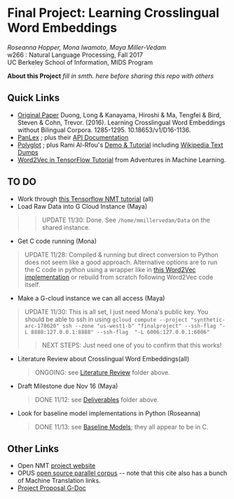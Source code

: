 # Final Project: Learning Crosslingual Word Embeddings
>   
_Roseanna Hopper, Mona Iwamoto, Maya Miller-Vedam_   
w266 : Natural Language Processing, Fall 2017    
UC Berkeley School of Information, MIDS Program  

**About this Project**
_fill in smth. here before sharing this repo with others_


## Quick Links
*  [Original Paper](https://arxiv.org/pdf/1606.09403.pdf) Duong, Long & Kanayama, Hiroshi & Ma, Tengfei & Bird, Steven & Cohn, Trevor. (2016). Learning Crosslingual Word Embeddings without Bilingual Corpora. 1285-1295. 10.18653/v1/D16-1136.
* [PanLex](https://panlex.org/) ; plus their [API Documentation](https://dev.panlex.org/api/)
* [Polyglot](http://polyglot.readthedocs.io/en/latest/modules.html) ; plus Rami Al-Rfou's [Demo & Tutorial](https://sites.google.com/site/rmyeid/projects/polyglot) including [Wikipedia Text Dumps](https://sites.google.com/site/rmyeid/projects/polyglot#TOC-Download-Wikipedia-Text-Dumps)
* [Word2Vec in TensorFlow Tutorial](http://adventuresinmachinelearning.com/word2vec-tutorial-tensorflow/) from Adventures in Machine Learning.

## TO DO
* Work through [this Tensorflow NMT tutorial](https://research.googleblog.com/2017/07/building-your-own-neural-machine.html) (all)
* Load Raw Data into G Cloud Instance (Maya)
>> UPDATE 11/30: Done. See `/home/mmillervedam/Data` on the shared instance.
* Get C code running (Mona)
> UPDATE 11/28: Compiled & running but direct conversion to Python does not seem like a good approach. Alternative options are to run the C code in python using a wrapper like in [this Word2Vec implementation](https://github.com/danielfrg/word2vec/blob/master/setup.py) or rebuild from scratch following Word2Vec code itself.
* Make a G-cloud instance we can all access (Maya)
> UPDATE 11/30: This is all set, I just need Mona's public key. You should be able to ssh in using `gcloud compute --project "synthetic-arc-178620" ssh --zone "us-west1-b" "finalproject" --ssh-flag "-L 8888:127.0.0.1:8888" --ssh-flag  "-L 6006:127.0.0.1:6006"`
>> NEXT STEPS: Just need one of you to confirm that this works!
* Literature Review about Crosslingual Word Embeddings(all)
  > ONGOING: see [Literature Review](./LiteratureReview) folder above.
* Draft Milestone due Nov 16 (Maya)
  > DONE 11/12: see [Deliverables](./Deliverables) folder above.
* Look for baseline model implementations in Python (Roseanna)
  > DONE 11/13: see [Baseline Models](./BaselineModels); they all appear to be in C.


## Other Links
* Open NMT [project website](http://opennmt.net/FAQ/#where-can-i-get-training-data-for-translation-from-x-to-x)
* OPUS [open source parallel corpus](http://opus.nlpl.eu) -- note that this cite also has a bunch of Machine Translation links.
* [Project Proposal G-Doc](https://docs.google.com/document/d/1KetDWpYzTtGK18eEqWcLiTbOCSH0ReBHH3oOpfCfLaI/edit)
